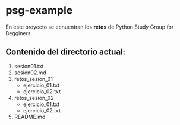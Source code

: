 # psg-example

En este proyecto se ecnuentran los **retos** de Python Study Group for Begginers.

## Contenido del directorio actual:

1. sesion01.txt
2. sesion02.md
3. retos_sesion_01
    - ejercicio_01.txt
    - ejercicio_02.txt
4. retos_sesion_02
    - ejercicio_01.txt
    - ejercicio_02.txt
5. README.md